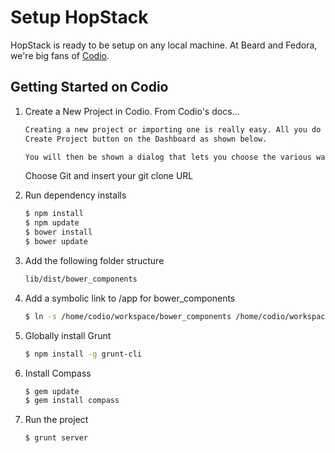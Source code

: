 # Setup HopStack

HopStack is ready to be setup on any local machine. At Beard and Fedora, we're 
big fans of [Codio](https://codio.com/).

## Getting Started on Codio

1. Create a New Project in Codio. From Codio's docs...

    ```bash
    Creating a new project or importing one is really easy. All you do is click on the
    Create Project button on the Dashboard as shown below.
    
    You will then be shown a dialog that lets you choose the various ways to create or import a project.
    ```
    Choose Git and insert your git clone URL
    
2. Run dependency installs

    ```bash
    $ npm install
    $ npm update
    $ bower install
    $ bower update
    ```
    
3. Add the following folder structure

    ```bash
    lib/dist/bower_components
    ```
    
4. Add a symbolic link to /app for bower_components
    
    ```bash
    $ ln -s /home/codio/workspace/bower_components /home/codio/workspace/app/bower_components
    ```
    
5. Globally install Grunt
    
    ```bash
    $ npm install -g grunt-cli
    ```

6. Install Compass
    
    ```bash
    $ gem update
    $ gem install compass 
    ```

7. Run the project
    
    ```bash
    $ grunt server
    ```
